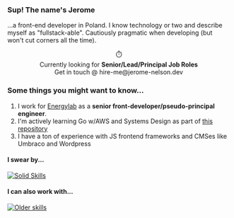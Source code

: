 ### Sup! The name's Jerome
...a front-end developer in Poland. I know technology or two and describe myself as "fullstack-able". Cautiously pragmatic when developing (but won't cut corners all the time).

<p align=center>⏱️ <br>Currently looking for <strong>Senior/Lead/Principal Job Roles</strong> <br> Get in touch @ hire-me@jerome-nelson.dev</p>

###  Some things you might want to know...

1. I work for [Energylab](https://energylab.be) as a **senior front-developer/pseudo-principal engineer**.
2. I'm actively learning Go w/AWS and Systems Design as part of [this repository](https://github.com/jerome-nelson/hdva-client)
3.  I have a ton of experience with JS frontend frameworks and CMSes like Umbraco and Wordpress

#### I swear by...
[![Solid Skills](https://skillicons.dev/icons?i=ts,nodejs,php,go,graphql,react,docker,git)](https://skillicons.dev)

#### I can also work with...

[![Older skills](https://skillicons.dev/icons?i=angular,vue,wordpress,,azure,aws,,py,,mongodb,mysql,,nginx,aws,redis,sass)](https://skillicons.dev)
